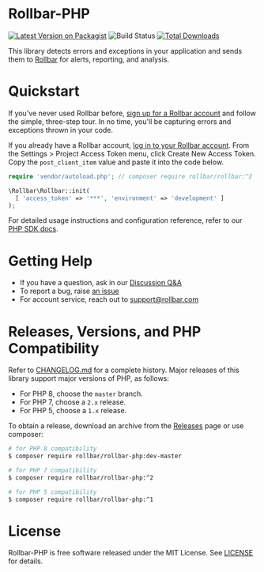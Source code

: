 # Rollbar-PHP

[![Latest Version on Packagist](https://img.shields.io/packagist/v/rollbar/rollbar.svg?style=flat-square)](https://packagist.org/packages/rollbar/rollbar)
![Build Status](https://github.com/rollbar/rollbar-php/workflows/Rollbar-PHP%20CI/badge.svg)
[![Total Downloads](https://img.shields.io/packagist/dt/rollbar/rollbar.svg?style=flat-square)](https://packagist.org/packages/rollbar/rollbar)

This library detects errors and exceptions in your application and sends them
to [Rollbar] for alerts, reporting, and analysis.

[Rollbar]: https://rollbar.com

# Quickstart

If you've never used Rollbar before, [sign up for a Rollbar account][signup]
and follow the simple, three-step tour. In no time, you'll be capturing errors
and exceptions thrown in your code.

If you already have a Rollbar account, [log in to your Rollbar account][login].
From the Settings > Project Access Token menu, click Create New Access Token.
Copy the `post_client_item` value and paste it into the code below.

```php
require 'vendor/autoload.php'; // composer require rollbar/rollbar:^2

\Rollbar\Rollbar::init(
  [ 'access_token' => '***', 'environment' => 'development' ]
);
```

For detailed usage instructions and configuration reference, refer to our
[PHP SDK docs][sdkdoc].

[login]: https://rollbar.com/login/
[sdkdoc]:https://docs.rollbar.com/docs/php
[signup]: https://rollbar.com/signup

# Getting Help

* If you have a question, ask in our [Discussion Q&amp;A][q-a]
* To report a bug, raise [an issue][issue]
* For account service, reach out to [support@rollbar.com][support]

[issue]:https://github.com/rollbar/rollbar-php/issues
[q-a]:https://github.com/rollbar/rollbar-php/discussions/categories/q-a
[support]:mailto:support@rollbar.com

# Releases, Versions, and PHP Compatibility

Refer to [CHANGELOG.md] for a complete history. Major releases of this library
support major versions of PHP, as follows:

* For PHP 8, choose the `master` branch.
* For PHP 7, choose a `2.x` release.
* For PHP 5, choose a `1.x` release.

To obtain a release, download an archive from the [Releases] page or use
composer:

```sh
# for PHP 8 compatibility
$ composer require rollbar/rollbar-php:dev-master

# for PHP 7 compatibility
$ composer require rollbar/rollbar-php:^2

# for PHP 5 compatibility
$ composer require rollbar/rollbar-php:^1
```

[CHANGELOG.md]: ./CHANGELOG.md
[Releases]: https://github.com/rollbar/rollbar-php/releases

# License
Rollbar-PHP is free software released under the MIT License. See [LICENSE]
for details.

[LICENSE]: ./LICENSE
